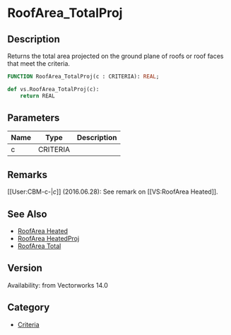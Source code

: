 # RoofArea_TotalProj

## Description
Returns the total area projected on the ground plane of roofs or roof faces that meet the criteria.

```pascal
FUNCTION RoofArea_TotalProj(c : CRITERIA): REAL;
```

```python
def vs.RoofArea_TotalProj(c):
    return REAL
```

## Parameters
|Name|Type|Description|
|---|---|---|
|c|CRITERIA|   |

## Remarks
[[User:CBM-c-|_c_]] (2016.06.28): See remark on [[VS:RoofArea Heated]].

## See Also
* [RoofArea Heated](RoofArea%20Heated.md)
* [RoofArea HeatedProj](RoofArea%20HeatedProj.md)
* [RoofArea Total](RoofArea%20Total.md)

## Version
Availability: from Vectorworks 14.0

## Category
* [Criteria](../Categories/Criteria.md)

